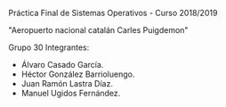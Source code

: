 Práctica Final de Sistemas Operativos - Curso 2018/2019

  "Aeropuerto nacional catalán Carles Puigdemon"
  
Grupo 30
Integrantes:
  - Álvaro Casado García.
  - Héctor González Barrioluengo.
  - Juan Ramón Lastra Díaz.
  - Manuel Ugidos Fernández.

